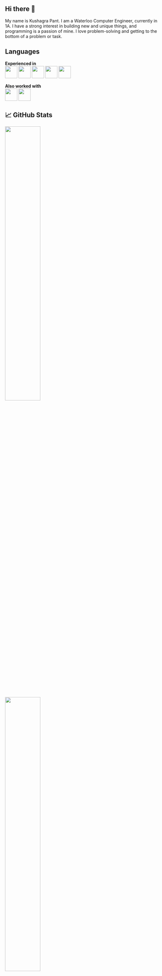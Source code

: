 ## Hi there 👋

My name is Kushagra Pant. I am a Waterloo Computer Engineer, currently in 1A. I have a strong interest in building new and unique things, and programming is a passion of mine. I love problem-solving and getting to the bottom of a problem or task.

## Languages

**Experienced in**  
<img src="https://img.icons8.com/?size=100&id=13441&format=png&color=000000" height="40" /> 
<img src="https://img.icons8.com/?size=100&id=13679&format=png&color=000000" height="40" /> 
<img src="https://img.icons8.com/?size=100&id=108784&format=png&color=000000" height="40" /> 
<img src="https://img.icons8.com/?size=100&id=20909&format=png&color=000000" height="40" /> 
<img src="https://img.icons8.com/?size=100&id=21278&format=png&color=000000" height="40" />  

**Also worked with**  
<img src="https://img.icons8.com/?size=100&id=ZoxjA0jZDdFZ&format=png&color=000000" height="40" /> 
<img src="https://img.icons8.com/?size=100&id=13444&format=png&color=000000" height="40" />

## 📈 GitHub Stats

<p align="left">
  <img width="48%" src="https://github-readme-stats.vercel.app/api/top-langs/?username=kushagra-pant&layout=compact&theme=github_dark" />
  <br>
  <img width="48%" src="https://github-readme-streak-stats.herokuapp.com/?user=kushagra-pant&theme=github-dark-blue" />
  <br>
  <img width="48%" src="https://github-readme-stats.vercel.app/api?username=kushagra-pant&show_icons=true&theme=github_dark" />
</p>

## Let's connect
<img src="https://cdn.simpleicons.org/gmail/EA4335" height="25"/>
<b>Email:</b> 1pantkus@gmail.com
<br><br><br>
<img src="https://cdn.simpleicons.org/discord/5865F2" height="25"/>
<b>Discord:</b> kushagraaa 
